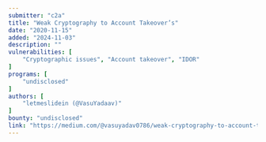```yaml
---
submitter: "c2a"
title: "Weak Cryptography to Account Takeover’s"
date: "2020-11-15"
added: "2024-11-03"
description: ""
vulnerabilities: [
    "Cryptographic issues", "Account takeover", "IDOR"
]
programs: [
    "undisclosed"
]
authors: [
    "letmeslidein (@VasuYadaav)"
]
bounty: "undisclosed"
link: "https://medium.com/@vasuyadav0786/weak-cryptography-to-account-takeovers-87782224ed0d"
---
```




